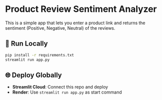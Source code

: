# Product Review Sentiment Analyzer

This is a simple app that lets you enter a product link and returns the sentiment (Positive, Negative, Neutral) of the reviews.

## 🔧 Run Locally

```bash
pip install -r requirements.txt
streamlit run app.py
```

## 🌐 Deploy Globally

- **Streamlit Cloud**: Connect this repo and deploy
- **Render**: Use `streamlit run app.py` as start command
